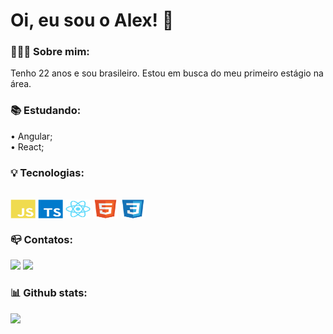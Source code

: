 # Oi, eu sou o Alex! 🍃

### 👨🏼‍💼 Sobre mim:
Tenho 22 anos e sou brasileiro. Estou em busca do meu primeiro estágio na área.

### 📚 Estudando:
• Angular; <br>
• React;

### 💡 Tecnologias:
<div style="display: inline_block"><br>
  <img align="center" alt="Js" height="30" width="40" src="https://raw.githubusercontent.com/devicons/devicon/master/icons/javascript/javascript-plain.svg">
  <img align="center" alt="Ts" height="30" width="40" src="https://raw.githubusercontent.com/devicons/devicon/master/icons/typescript/typescript-plain.svg">
  <img align="center" alt="React" height="30" width="40" src="https://raw.githubusercontent.com/devicons/devicon/master/icons/react/react-original.svg">
  <img align="center" alt="HTML" height="30" width="40" src="https://raw.githubusercontent.com/devicons/devicon/master/icons/html5/html5-original.svg">
  <img align="center" alt="CSS" height="30" width="40" src="https://raw.githubusercontent.com/devicons/devicon/master/icons/css3/css3-original.svg">
</div>

### 📪 Contatos:
<div>
<a href = "mailto:sralexsadder@gmail.com"><img src="https://img.shields.io/badge/-Gmail-%23333?style=for-the-badge&logo=gmail&logoColor=white" target="_blank"></a>
<a href="https://www.linkedin.com/in/alexsanderu" target="_blank"><img src="https://img.shields.io/badge/-LinkedIn-%230077B5?style=for-the-badge&logo=linkedin&logoColor=white" target="_blank"></a> 
</div>

### 📊 Github stats:
![](https://github-readme-stats.vercel.app/api/top-langs/?username=alexsanderu&theme=radical&hide_border=false&include_all_commits=true&count_private=true&layout=compact)
